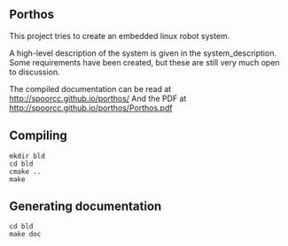 Porthos
-----------------

This project tries to create an embedded linux robot system.

A high-level description of the system is given in the system_description.
Some requirements have been created, but these are still very much open to
 discussion.

The compiled documentation can be read at http://spoorcc.github.io/porthos/
And the PDF at http://spoorcc.github.io/porthos/Porthos.pdf

Compiling
---------

    mkdir bld
    cd bld
    cmake ..
    make

Generating documentation
------------------------

    cd bld
    make doc
